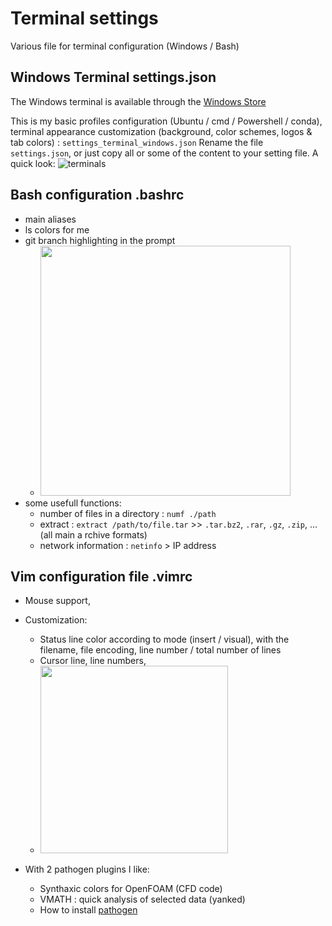 # Terminal settings
Various file for terminal configuration (Windows / Bash)

## Windows Terminal settings.json
The Windows terminal is available through the [Windows Store](https://www.microsoft.com/fr-fr/p/windows-terminal/9n0dx20hk701?rtc=1&activetab=pivot:overviewtab)

This is my basic profiles configuration (Ubuntu / cmd / Powershell / conda), terminal appearance customization (background, color schemes, logos & tab colors) :
```settings_terminal_windows.json```
Rename the file `settings.json`, or just copy all or some of the content to your setting file.
A quick look:
![terminals](https://user-images.githubusercontent.com/18436720/120677485-68114480-c497-11eb-831a-069505a49a8a.png)


## Bash configuration .bashrc
+ main aliases
+ ls colors for me
+ git branch highlighting in the prompt
  + <img src="https://user-images.githubusercontent.com/18436720/120680893-1ec2f400-c49b-11eb-8eaf-f6097ff7cdac.png" width="400">
+ some usefull functions:
  + number of files in a directory : `numf ./path`
  + extract : `extract /path/to/file.tar`  >> `.tar.bz2`, `.rar`, `.gz`, `.zip`, ... (all main a rchive formats)
  + network information : `netinfo` > IP address

## Vim configuration file .vimrc
+ Mouse support, 
+ Customization: 
   + Status line color according to mode (insert / visual), with the filename, file encoding, line number / total number of lines
   + Cursor line, line numbers, 
   + <img src="https://user-images.githubusercontent.com/18436720/120682045-4c5c6d00-c49c-11eb-8cff-f778af995fe5.png" width="300">

+ With 2 pathogen plugins I like:
   + Synthaxic colors for OpenFOAM (CFD code)
   + VMATH : quick analysis of selected data (yanked)
   + How to install [pathogen](https://github.com/tpope/vim-pathogen)
